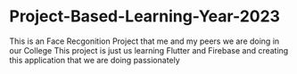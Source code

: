 # Project-Based-Learning-Year-2023

This is an Face Recgonition Project that me and my peers we are doing in our College
This project is just us learning Flutter and Firebase and creating this application that we are doing passionately